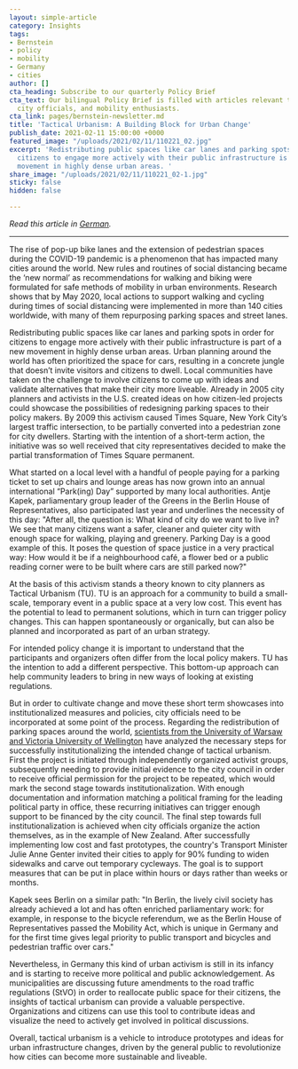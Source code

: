 ```yaml
---
layout: simple-article
category: Insights
tags:
- Bernstein
- policy
- mobility
- Germany
- cities
author: []
cta_heading: Subscribe to our quarterly Policy Brief
cta_text: Our bilingual Policy Brief is filled with articles relevant to policymakers,
  city officials, and mobility enthusiasts.
cta_link: pages/bernstein-newsletter.md
title: 'Tactical Urbanism: A Building Block for Urban Change'
publish_date: 2021-02-11 15:00:00 +0000
featured_image: "/uploads/2021/02/11/110221_02.jpg"
excerpt: 'Redistributing public spaces like car lanes and parking spots in order for
  citizens to engage more actively with their public infrastructure is part of a new
  movement in highly dense urban areas. '
share_image: "/uploads/2021/02/11/110221_02-1.jpg"
sticky: false
hidden: false

---
```

_Read this article in_ [_German_](https://bernstein-group.com/de/2021/02/11/taktischer-urbanismus-ein-baustein-fuer-den-urbanen-wandel/)_._

***

The rise of pop-up bike lanes and the extension of pedestrian spaces during the COVID-19 pandemic is a phenomenon that has impacted many cities around the world. New rules and routines of social distancing became the ‘new normal’ as recommendations for walking and biking were formulated for safe methods of mobility in urban environments. Research shows that by May 2020, local actions to support walking and cycling during times of social distancing were implemented in more than 140 cities worldwide, with many of them repurposing parking spaces and street lanes.

Redistributing public spaces like car lanes and parking spots in order for citizens to engage more actively with their public infrastructure is part of a new movement in highly dense urban areas. Urban planning around the world has often prioritized the space for cars, resulting in a concrete jungle that doesn’t invite visitors and citizens to dwell. Local communities have taken on the challenge to involve citizens to come up with ideas and validate alternatives that make their city more liveable. Already in 2005 city planners and activists in the U.S. created ideas on how citizen-led projects could showcase the possibilities of redesigning parking spaces to their policy makers. By 2009 this activism caused Times Square, New York City’s largest traffic intersection, to be partially converted into a pedestrian zone for city dwellers. Starting with the intention of a short-term action, the initiative was so well received that city representatives decided to make the partial transformation of Times Square permanent.

What started on a local level with a handful of people paying for a parking ticket to set up chairs and lounge areas has now grown into an annual international “Park(ing) Day” supported by many local authorities. Antje Kapek, parliamentary group leader of the Greens in the Berlin House of Representatives, also participated last year and underlines the necessity of this day: "After all, the question is: What kind of city do we want to live in? We see that many citizens want a safer, cleaner and quieter city with enough space for walking, playing and greenery. Parking Day is a good example of this. It poses the question of space justice in a very practical way: How would it be if a neighbourhood café, a flower bed or a public reading corner were to be built where cars are still parked now?"

At the basis of this activism stands a theory known to city planners as Tactical Urbanism (TU). TU is an approach for a community to build a small-scale, temporary event in a public space at a very low cost. This event has the potential to lead to permanent solutions, which in turn can trigger policy changes. This can happen spontaneously or organically, but can also be planned and incorporated as part of an urban strategy.

For intended policy change it is important to understand that the participants and organizers often differ from the local policy makers. TU has the intention to add a different perspective. This bottom-up approach can help community leaders to bring in new ways of looking at existing regulations.

But in order to cultivate change and move these short term showcases into institutionalized measures and policies, city officials need to be incorporated at some point of the process. Regarding the redistribution of parking spaces around the world, [scientists from the University of Warsaw and Victoria University of Wellington](https://www.mdpi.com/2073-445X/9/7/217/pdf) have analyzed the necessary steps for successfully institutionalizing the intended change of tactical urbanism. First the project is initiated through independently organized activist groups, subsequently needing to provide initial evidence to the city council in order to receive official permission for the project to be repeated, which would mark the second stage towards institutionalization. With enough documentation and information matching a political framing for the leading political party in office, these recurring initiatives can trigger enough support to be financed by the city council. The final step towards full institutionalization is achieved when city officials organize the action themselves, as in the example of New Zealand. After successfully implementing low cost and fast prototypes, the country's Transport Minister Julie Anne Genter invited their cities to apply for 90% funding to widen sidewalks and carve out temporary cycleways. The goal is to support measures that can be put in place within hours or days rather than weeks or months.

Kapek sees Berlin on a similar path: "In Berlin, the lively civil society has already achieved a lot and has often enriched parliamentary work: for example, in response to the bicycle referendum, we as the Berlin House of Representatives passed the Mobility Act, which is unique in Germany and for the first time gives legal priority to public transport and bicycles and pedestrian traffic over cars."

Nevertheless, in Germany this kind of urban activism is still in its infancy and is starting to receive more political and public acknowledgement. As municipalities are discussing future amendments to the road traffic regulations (StVO) in order to reallocate public space for their citizens, the insights of tactical urbanism can provide a valuable perspective. Organizations and citizens can use this tool to contribute ideas and visualize the need to actively get involved in political discussions.

Overall, tactical urbanism is a vehicle to introduce prototypes and ideas for urban infrastructure changes, driven by the general public to revolutionize how cities can become more sustainable and liveable.